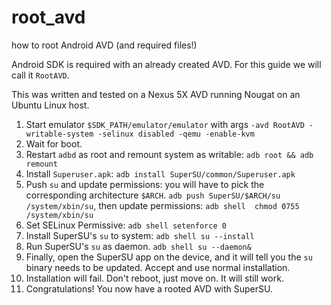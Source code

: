 
# root_avd

how to root Android AVD (and required files!)

Android SDK is required with an already created AVD. For this guide we will call it `RootAVD`.

This was written and tested on a Nexus 5X AVD running Nougat on an Ubuntu Linux host.

1. Start emulator `$SDK_PATH/emulator/emulator` with args `-avd RootAVD -writable-system -selinux disabled -qemu -enable-kvm`
1. Wait for boot.
1. Restart `adbd` as root and remount system as writable: `adb root && adb remount`
1. Install `Superuser.apk`: `adb install SuperSU/common/Superuser.apk`
1. Push `su` and update permissions: you will have to pick the corresponding architecture `$ARCH`. `adb push SuperSU/$ARCH/su /system/xbin/su`, then update permissions: `adb shell  chmod 0755 /system/xbin/su`
1. Set SELinux Permissive: `adb shell setenforce 0`
1. Install SuperSU's `su` to system: `adb shell su --install`
1. Run SuperSU's `su` as daemon. `adb shell su --daemon&`
1. Finally, open the SuperSU app on the device, and it will tell you the `su` binary needs to be updated. Accept and use normal installation.
1. Installation will fail. Don't reboot, just move on. It will still work.
1. Congratulations! You now have a rooted AVD with SuperSU.
